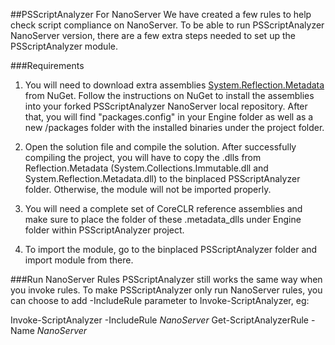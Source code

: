 ##PSScriptAnalyzer For NanoServer
We have created a few rules to help check script compliance on NanoServer. To be able to run PSScriptAnalyzer NanoServer version, there are a few extra steps needed to set up the PSScriptAnalyzer module.

###Requirements

1. You will need to download extra assemblies [System.Reflection.Metadata](https://www.nuget.org/packages/System.Reflection.Metadata/) from NuGet.
Follow the instructions on NuGet to install the assemblies into your forked PSScriptAnalyzer NanoServer local repository. After that, you will find "packages.config" in your Engine folder as well as a new /packages folder with the installed binaries under the project folder.

2. Open the solution file and compile the solution. After successfully compiling the project, you will have to copy the .dlls from Reflection.Metadata (System.Collections.Immutable.dll and System.Reflection.Metadata.dll) to the binplaced PSScriptAnalyzer folder. Otherwise, the module will not be imported properly.

3. You will need a complete set of CoreCLR reference assemblies and make sure to place the folder of these .metadata_dlls under Engine folder within PSScriptAnalyzer project.

4. To import the module, go to the binplaced PSScriptAnalyzer folder and import module from there.

###Run NanoServer Rules
PSScriptAnalyzer still works the same way when you invoke rules. 
To make PSScriptAnalyzer only run NanoServer rules, you can choose to add -IncludeRule parameter to Invoke-ScriptAnalyzer, eg:

Invoke-ScriptAnalyzer -IncludeRule *NanoServer*
Get-ScriptAnalyzerRule -Name *NanoServer*
